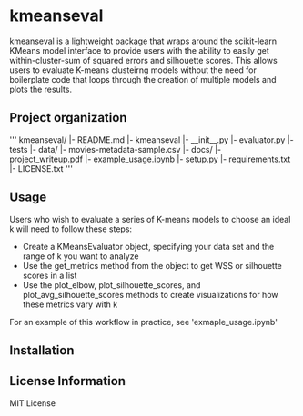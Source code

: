 # kmeanseval
kmeanseval is a lightweight package that wraps around the scikit-learn KMeans model interface to provide users with the ability to easily get within-cluster-sum of squared errors and silhouette scores. This allows users to evaluate K-means clusteirng models without the need for boilerplate code that loops through the creation of multiple models and plots the results.

## Project organization
'''
kmeanseval/
	|- README.md
	|- kmeanseval
		|- \_\_init\_\_.py
		|- evaluator.py
		|- tests
	|- data/
		|- movies-metadata-sample.csv
	|- docs/
		|- project_writeup.pdf
	|- example_usage.ipynb
	|- setup.py
	|- requirements.txt
	|- LICENSE.txt
'''

## Usage
Users who wish to evaluate a series of K-means models to choose an ideal k will need to follow these steps:
* Create a KMeansEvaluator object, specifying your data set and the range of k you want to analyze
* Use the get_metrics method from the object to get WSS or silhouette scores in a list
* Use the plot_elbow, plot_silhouette_scores, and plot_avg_silhouette_scores methods to create visualizations for how these metrics vary with k

For an example of this workflow in practice, see 'exmaple_usage.ipynb'

## Installation

## License Information
MIT License